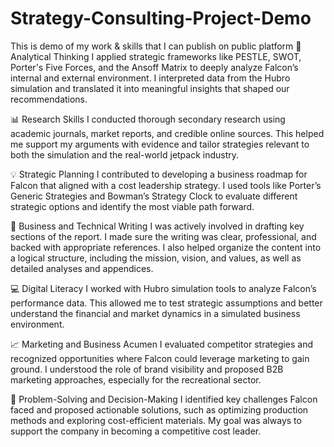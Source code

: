 # Strategy-Consulting-Project-Demo
This is demo of my work & skills that I can publish on public platform
🧠 Analytical Thinking
I applied strategic frameworks like PESTLE, SWOT, Porter's Five Forces, and the Ansoff Matrix to deeply analyze Falcon’s internal and external environment. I interpreted data from the Hubro simulation and translated it into meaningful insights that shaped our recommendations.

📊 Research Skills
I conducted thorough secondary research using academic journals, market reports, and credible online sources. This helped me support my arguments with evidence and tailor strategies relevant to both the simulation and the real-world jetpack industry.

💡 Strategic Planning
I contributed to developing a business roadmap for Falcon that aligned with a cost leadership strategy. I used tools like Porter’s Generic Strategies and Bowman’s Strategy Clock to evaluate different strategic options and identify the most viable path forward.

📝 Business and Technical Writing
I was actively involved in drafting key sections of the report. I made sure the writing was clear, professional, and backed with appropriate references. I also helped organize the content into a logical structure, including the mission, vision, and values, as well as detailed analyses and appendices.

💻 Digital Literacy
I worked with Hubro simulation tools to analyze Falcon’s performance data. This allowed me to test strategic assumptions and better understand the financial and market dynamics in a simulated business environment.

📈 Marketing and Business Acumen
I evaluated competitor strategies and recognized opportunities where Falcon could leverage marketing to gain ground. I understood the role of brand visibility and proposed B2B marketing approaches, especially for the recreational sector.

🧭 Problem-Solving and Decision-Making
I identified key challenges Falcon faced and proposed actionable solutions, such as optimizing production methods and exploring cost-efficient materials. My goal was always to support the company in becoming a competitive cost leader.
